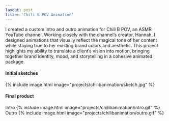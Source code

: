 ```yaml
---
layout: post
title: 'Chili B POV Animation'
---
```


I created a custom intro and outro animation for Chili B POV, an ASMR YouTube channel. Working closely with the channel’s creator, Hannah, I designed animations that visually reflect the magical tone of her content while staying true to her existing brand colors and aesthetic. This project highlights my ability to translate a client’s vision into motion, bringing together brand identity, mood, and storytelling in a cohesive animated package.

#### Initial sketches
{% include image.html image="projects/chilibanimation/sketch.jpg" %}

#### Final product
Intro
{% include image.html image="projects/chilibanimation/intro.gif" %}
Outro
{% include image.html image="projects/chilibanimation/outro.gif" %}
